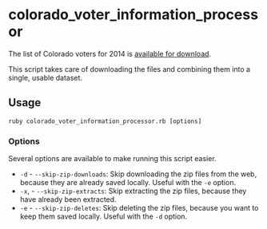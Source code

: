 # colorado_voter_information_processor

The list of Colorado voters for 2014 is [available for download](http://coloradovoters.info/download.html).

This script takes care of downloading the files and combining them into a
single, usable dataset.

## Usage

```
ruby colorado_voter_information_processor.rb [options]
```

### Options

Several options are available to make running this script easier.

- `-d` - `--skip-zip-downloads`: Skip downloading the zip files from the web,
  because they are already saved locally. Useful with the `-e` option.
- `-x`, - `--skip-zip-extracts`: Skip extracting the zip files, because they
  have already been extracted.
- `-e` - `--skip-zip-deletes`: Skip deleting the zip files, because you want to
  keep them saved locally. Useful with the `-d` option.

